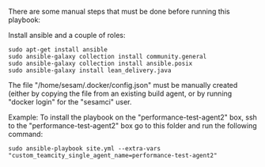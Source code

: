 There are some manual steps that must be done before running this playbook:

Install ansible and a couple of roles:

    sudo apt-get install ansible
    sudo ansible-galaxy collection install community.general
    sudo ansible-galaxy collection install ansible.posix
    sudo ansible-galaxy install lean_delivery.java

The file "/home/sesam/.docker/config.json" must be manually created (either by copying the file from an
existing build agent, or by running "docker login" for the "sesamci" user.


Example: To install the playbook on the "performance-test-agent2" box, ssh to the "performance-test-agent2" box 
         go to this folder and run the following command:

    sudo ansible-playbook site.yml --extra-vars "custom_teamcity_single_agent_name=performance-test-agent2"

